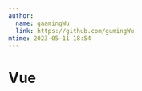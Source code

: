```yaml
---
author:
  name: gaamingWu
  link: https://github.com/gumingWu
mtime: 2023-05-11 18:54
---
```


# Vue
